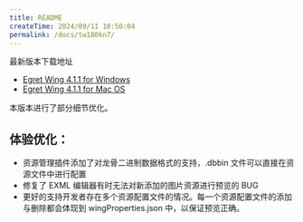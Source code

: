 ```yaml
---
title: README
createTime: 2024/09/11 10:50:04
permalink: /docs/tw180kn7/
---
```

最新版本下载地址

- [Egret Wing 4.1.1 for Windows](http://tool.egret-labs.org/EgretWing/electron/EgretWing-v4.1.1.exe?d=0707)
- [Egret Wing 4.1.1 for Mac OS](http://tool.egret-labs.org/EgretWing/electron/EgretWing-v4.1.1.dmg?d=0707)

本版本进行了部分细节优化。

## 体验优化：

- 资源管理插件添加了对龙骨二进制数据格式的支持，.dbbin 文件可以直接在资源文件中进行配置
- 修复了 EXML 编辑器有时无法对新添加的图片资源进行预览的 BUG
- 更好的支持开发者存在多个资源配置文件的情况。每一个资源配置文件的添加与删除都会体现到 wingProperties.json 中，以保证预览正确。
